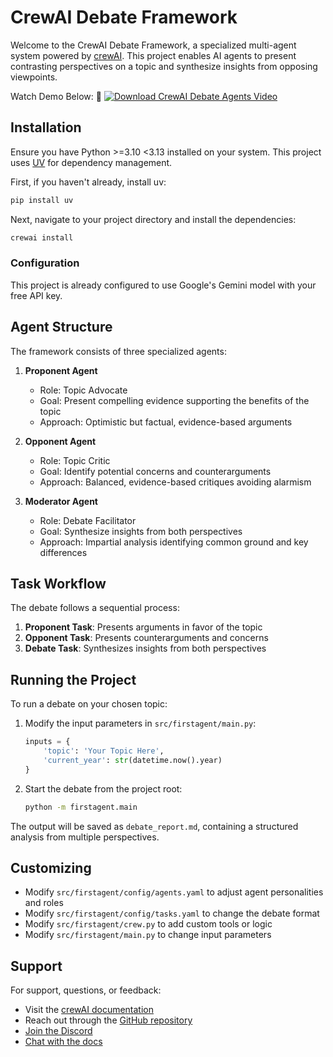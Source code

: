 # CrewAI Debate Framework

Welcome to the CrewAI Debate Framework, a specialized multi-agent system powered by [crewAI](https://crewai.com). This project enables AI agents to present contrasting perspectives on a topic and synthesize insights from opposing viewpoints.

Watch Demo Below:
🎥 [![Download CrewAI Debate Agents Video](https://img.shields.io/badge/Download-Video-blue)](https://github.com/brettenf-UW/firstagent/raw/main/CrewAI%20Debate%20Agents.mp4)

## Installation

Ensure you have Python >=3.10 <3.13 installed on your system. This project uses [UV](https://docs.astral.sh/uv/) for dependency management.

First, if you haven't already, install uv:

```bash
pip install uv
```

Next, navigate to your project directory and install the dependencies:

```bash
crewai install
```

### Configuration

This project is already configured to use Google's Gemini model with your free API key.

## Agent Structure

The framework consists of three specialized agents:

1. **Proponent Agent**
   - Role: Topic Advocate
   - Goal: Present compelling evidence supporting the benefits of the topic
   - Approach: Optimistic but factual, evidence-based arguments

2. **Opponent Agent**
   - Role: Topic Critic
   - Goal: Identify potential concerns and counterarguments
   - Approach: Balanced, evidence-based critiques avoiding alarmism

3. **Moderator Agent**
   - Role: Debate Facilitator
   - Goal: Synthesize insights from both perspectives
   - Approach: Impartial analysis identifying common ground and key differences

## Task Workflow

The debate follows a sequential process:

1. **Proponent Task**: Presents arguments in favor of the topic
2. **Opponent Task**: Presents counterarguments and concerns
3. **Debate Task**: Synthesizes insights from both perspectives

## Running the Project

To run a debate on your chosen topic:

1. Modify the input parameters in `src/firstagent/main.py`:
   ```python
   inputs = {
       'topic': 'Your Topic Here',
       'current_year': str(datetime.now().year)
   }
   ```

2. Start the debate from the project root:
   ```bash
   python -m firstagent.main
   ```

The output will be saved as `debate_report.md`, containing a structured analysis from multiple perspectives.

## Customizing

- Modify `src/firstagent/config/agents.yaml` to adjust agent personalities and roles
- Modify `src/firstagent/config/tasks.yaml` to change the debate format
- Modify `src/firstagent/crew.py` to add custom tools or logic
- Modify `src/firstagent/main.py` to change input parameters

## Support

For support, questions, or feedback:
- Visit the [crewAI documentation](https://docs.crewai.com)
- Reach out through the [GitHub repository](https://github.com/joaomdmoura/crewai)
- [Join the Discord](https://discord.com/invite/X4JWnZnxPb)
- [Chat with the docs](https://chatg.pt/DWjSBZn)
